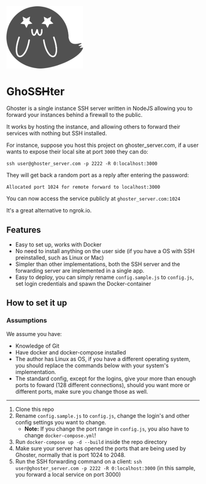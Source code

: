 <img src="./pre-pro/logo.png" alt="drawing" width="200"/>

# GhoS~~SH~~ter

Ghoster is a single instance SSH server written in NodeJS allowing you to forward your instances behind a firewall to the public.

It works by hosting the instance, and allowing others to forward their services with nothing but SSH installed.

For instance, suppose you host this project on ghoster_server.com, if a user wants to expose their local site at port `3000` they can do:

```
ssh user@ghoster_server.com -p 2222 -R 0:localhost:3000
```

They will get back a random port as a reply after entering the password:

```
Allocated port 1024 for remote forward to localhost:3000
```

You can now access the service publicly at `ghoster_server.com:1024`

It's a great alternative to ngrok.io.

## Features

- Easy to set up, works with Docker
- No need to install anything on the user side (if you have a OS with SSH preinstalled, such as Linux or Mac)
- Simpler than other implementations, both the SSH server and the forwarding server are implemented in a single app.
- Easy to deploy, you can simply rename `config.sample.js` to `config.js`, set login credentials and spawn the Docker-container

## How to set it up

### Assumptions

We assume you have:

- Knowledge of Git
- Have docker and docker-compose installed
- The author has Linux as OS, if you have a different operating system, you should replace the commands below with your system's implementation.
- The standard config, except for the logins, give your more than enough ports to foward (128 different connections), should you want more or different ports, make sure you change those as well.

-----

1. Clone this repo
2. Rename `config.sample.js` to `config.js`, change the login's and other config settings you want to change.
    - **Note:** If you change the port range in `config.js`, you also have to change `docker-compose.yml`!
3. Run `docker-compose up -d --build` inside the repo directory
4. Make sure your server has opened the ports that are being used by Ghoster, normally that is port 1024 to 2048.
5. Run the SSH forwarding command on a client:
    `ssh user@ghoster_server.com -p 2222 -R 0:localhost:3000` (in this sample, you forward a local service on port 3000)
    